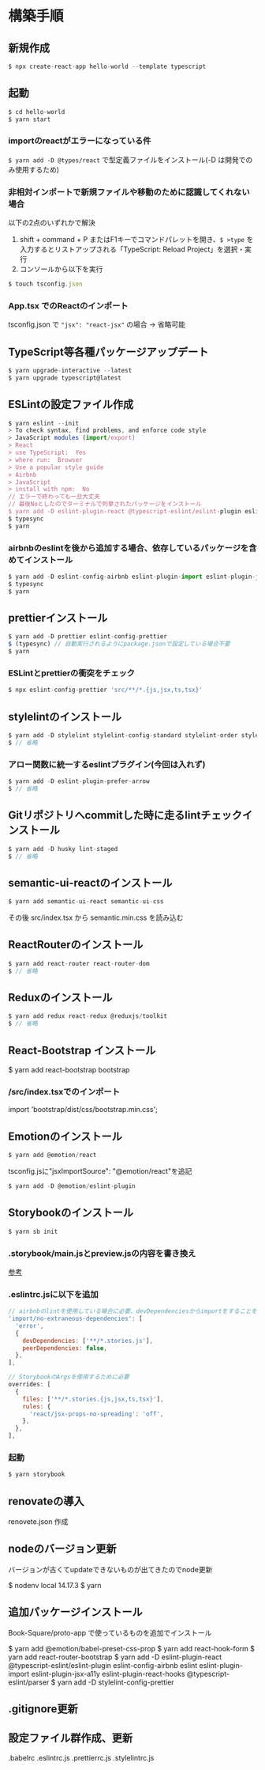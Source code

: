 # 構築手順

## 新規作成

```js
$ npx create-react-app hello-world --template typescript
```

## 起動

```js
$ cd hello-world
$ yarn start
```

### importのreactがエラーになっている件

`$ yarn add -D @types/react` で型定義ファイルをインストール(-D は開発でのみ使用するため)

### 非相対インポートで新規ファイルや移動のために認識してくれない場合

以下の2点のいずれかで解決

1. shift + command + P またはF1キーでコマンドパレットを開き、`$ >type` を入力するとリストアップされる「TypeScript: Reload Project」を選択・実行
2. コンソールから以下を実行

```js
$ touch tsconfig.json
```

### App.tsx でのReactのインポート

tsconfig.json で `"jsx": "react-jsx"` の場合
→ 省略可能

## TypeScript等各種パッケージアップデート

```js
$ yarn upgrade-interactive --latest
$ yarn upgrade typescript@latest
```

## ESLintの設定ファイル作成

```js
$ yarn eslint --init
> To check syntax, find problems, and enforce code style
> JavaScript modules (import/export)
> React
> use TypeScript:  Yes
> where run:  Browser
> Use a popular style guide
> Airbnb
> JavaScript
> install with npm:  No
// エラーで終わっても一旦大丈夫
// 最後Noとしたのでターミナルで列挙されたパッケージをインストール
$ yarn add -D eslint-plugin-react @typescript-eslint/eslint-plugin eslint-config-airbnb eslint-plugin-import eslint-plugin-jsx-a11y eslint-plugin-react-hooks @typescript-eslint/parser
$ typesync
$ yarn
```

### airbnbのeslintを後から追加する場合、依存しているパッケージを含めてインストール

```js
$ yarn add -D eslint-config-airbnb eslint-plugin-import eslint-plugin-jsx-a11y eslint-plugin-react-hooks
$ typesync
$ yarn
```

## prettierインストール

```js
$ yarn add -D prettier eslint-config-prettier
$ (typesync) // 自動実行されるようにpackage.jsonで設定している場合不要
$ yarn
```

### ESLintとprettierの衝突をチェック

```js
$ npx eslint-config-prettier 'src/**/*.{js,jsx,ts,tsx}'
```

## stylelintのインストール

```js
$ yarn add -D stylelint stylelint-config-standard stylelint-order stylelint-config-recess-order
$ // 省略
```

### アロー関数に統一するeslintプラグイン(今回は入れず)

```js
$ yarn add -D eslint-plugin-prefer-arrow
$ // 省略
```

## Gitリポジトリへcommitした時に走るlintチェックインストール

```js
$ yarn add -D husky lint-staged
$ // 省略
```

## semantic-ui-reactのインストール

```js
$ yarn add semantic-ui-react semantic-ui-css
```

その後 src/index.tsx から semantic.min.css を読み込む

## ReactRouterのインストール

```js
$ yarn add react-router react-router-dom
$ // 省略
```

## Reduxのインストール

```js
$ yarn add redux react-redux @reduxjs/toolkit
$ // 省略
```

## React-Bootstrap インストール

$ yarn add react-bootstrap bootstrap

### /src/index.tsxでのインポート

import 'bootstrap/dist/css/bootstrap.min.css';

## Emotionのインストール

```js
$ yarn add @emotion/react
```

tsconfig.jsに"jsxImportSource": "@emotion/react"を追記

```js
$ yarn add -D @emotion/eslint-plugin
```

## Storybookのインストール

```js
$ yarn sb init
```

### .storybook/main.jsとpreview.jsの内容を書き換え

[参考](https://storybook.js.org/tutorials/intro-to-storybook/react/ja/get-started/)

### .eslintrc.jsに以下を追加

```js
// airbnbのlintを使用している場合に必要、devDependenciesからimportをすることをrulesで許可
'import/no-extraneous-dependencies': [
  'error',
  {
    devDependencies: ['**/*.stories.js'],
    peerDependencies: false,
  },
],

// StorybookのArgsを使用するために必要
overrides: [
  {
    files: ['**/*.stories.{js,jsx,ts,tsx}'],
    rules: {
      'react/jsx-props-no-spreading': 'off',
    },
  },
],
```

### 起動

```js
$ yarn storybook
```

## renovateの導入

renovete.json 作成

## nodeのバージョン更新

バージョンが古くてupdateできないものが出てきたのでnode更新

$ nodenv local 14.17.3
$ yarn

## 追加パッケージインストール

Book-Square/proto-app で使っているものを追加でインストール

$ yarn add @emotion/babel-preset-css-prop
$ yarn add react-hook-form
$ yarn add react-router-bootstrap
$ yarn add -D eslint-plugin-react @typescript-eslint/eslint-plugin eslint-config-airbnb eslint eslint-plugin-import eslint-plugin-jsx-a11y eslint-plugin-react-hooks @typescript-eslint/parser
$ yarn add -D stylelint-config-prettier

## .gitignore更新

## 設定ファイル群作成、更新

.babelrc
.eslintrc.js
.prettierrc.js
.stylelintrc.js
